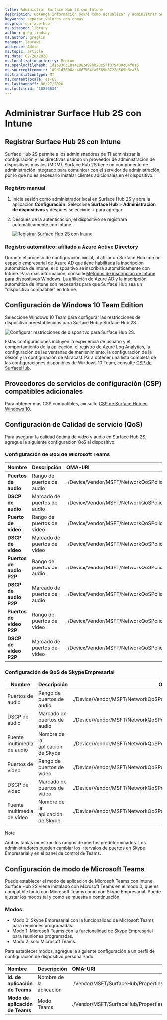 ```yaml
---
title: Administrar Surface Hub 2S con Intune
description: Obtenga información sobre cómo actualizar y administrar Surface Hub 2S con Intune.
keywords: separar valores con comas
ms.prod: surface-hub
ms.sitesec: library
author: greg-lindsay
ms.author: greglin
manager: laurawi
audience: Admin
ms.topic: article
ms.date: 02/28/2020
ms.localizationpriority: Medium
ms.openlocfilehash: 1d1b836c18a41982497bb28c57f379408c04f8a5
ms.sourcegitcommit: 109d1d7608ac4667564fa5369e8722e569b8ea36
ms.translationtype: MT
ms.contentlocale: es-ES
ms.lasthandoff: 06/27/2020
ms.locfileid: "10836634"
---
```

# Administrar Surface Hub 2S con Intune

## Registrar Surface Hub 2S con Intune

Surface Hub 2S permite a los administradores de TI administrar la configuración y las directivas usando un proveedor de administración de dispositivos móviles (MDM). Surface Hub 2S tiene un componente de administración integrado para comunicar con el servidor de administración, por lo que no es necesario instalar clientes adicionales en el dispositivo.

### Registro manual

1. Inicie sesión como administrador local en Surface Hub 2S y abra la aplicación **Configuración**. Seleccione **Surface Hub** > **Administración de dispositivos** y después seleccione **+** para agregar.
2. Después de la autenticación, el dispositivo se registrará automáticamente con Intune.

   ![Registrar Surface Hub 2S con Intune](images/sh2-set-intune1.png)<br>

### Registro automático: afiliado a Azure Active Directory

Durante el proceso de configuración inicial, al afiliar un Surface Hub con un espacio empresarial de Azure AD que tiene habilitada la inscripción automática de Intune, el dispositivo se inscribirá automáticamente con Intune. Para más información, consulte [Métodos de inscripción de Intune para dispositivos Windows](https://docs.microsoft.com/intune/enrollment/windows-enrollment-methods). La afiliación de Azure AD y la inscripción automática de Intune son necesarias para que Surface Hub sea un "dispositivo compatible" en Intune. 

## Configuración de Windows 10 Team Edition

Seleccione Windows 10 Team para configurar las restricciones de dispositivo preestablecidas para Surface Hub y Surface Hub 2S.

 ![Configurar restricciones de dispositivo para Surface Hub 2S.](images/sh2-set-intune3.png) <br>

Estas configuraciones incluyen la experiencia de usuario y el comportamiento de la aplicación, el registro de Azure Log Analytics, la configuración de las ventanas de mantenimiento, la configuración de la sesión y la configuración de Miracast. Para obtener una lista completa de las configuraciones disponibles de Windows 10 Team, consulte [CSP de SurfaceHub](https://docs.microsoft.com/windows/client-management/mdm/surfacehub-csp).

## Proveedores de servicios de configuración (CSP) compatibles adicionales

Para obtener más CSP compatibles, consulte [CSP de Surface Hub en Windows 10](https://docs.microsoft.com/windows/client-management/mdm/configuration-service-provider-reference#surfacehubcspsupport).

## Configuración de Calidad de servicio (QoS)

Para asegurar la calidad óptima de vídeo y audio en Surface Hub 2S, agregue la siguiente configuración QoS al dispositivo. 

### Configuración de QoS de Microsoft Teams 

|**Nombre**|**Descripción**|**OMA-URI**|**Tipo**|**Valor**|
|:------ |:------------- |:--------- |:------ |:------- |
|**Puertos de audio**| Rango de puertos de audio | ./Device/Vendor/MSFT/NetworkQoSPolicy/TeamsAudio/DestinationPortMatchCondition | Cadena  | 3478-3479 |
|**DSCP de audio**| Marcado de puertos de audio | ./Device/Vendor/MSFT/NetworkQoSPolicy/TeamsAudio/DSCPAction | Integer | 46 |
|**Puerto de vídeo**| Rango de puertos de vídeo | ./Device/Vendor/MSFT/NetworkQoSPolicy/TeamsVideo/DestinationPortMatchCondition | Cadena  | 3480 |
|**DSCP de vídeo**| Marcado de puertos de vídeo | ./Device/Vendor/MSFT/NetworkQoSPolicy/TeamsVideo/DSCPAction | Integer | 34 |
|**Puertos de audio P2P**| Rango de puertos de audio | ./Device/Vendor/MSFT/NetworkQoSPolicy/TeamsP2PAudio/DestinationPortMatchCondition | Cadena  | 50000-50019 |
|**DSCP de audio P2P**| Marcado de puertos de audio | ./Device/Vendor/MSFT/NetworkQoSPolicy/TeamsP2PAudio/DSCPAction | Integer | 46 |
|**Puertos de vídeo P2P**| Rango de puertos de vídeo | ./Device/Vendor/MSFT/NetworkQoSPolicy/TeamsP2PVideo/DestinationPortMatchCondition | Cadena  | 50020-50039 |
|**DSCP de vídeo P2P**| Marcado de puertos de vídeo | ./Device/Vendor/MSFT/NetworkQoSPolicy/TeamsP2PVideo/DSCPAction | Integer | 34 |


### Configuración de QoS de Skype Empresarial

| Nombre               | Descripción         | OMA-URI                                                                  | Tipo    | Valor                          |
| ------------------ | ------------------- | ------------------------------------------------------------------------ | ------- | ------------------------------ |
| Puertos de audio        | Rango de puertos de audio    | ./Device/Vendor/MSFT/NetworkQoSPolicy/SfBAudio/SourcePortMatchCondition  | Cadena  | 50000-50019                    |
| DSCP de audio         | Marcado de puertos de audio | ./Device/Vendor/MSFT/NetworkQoSPolicy/SfBAudio/DSCPAction                | Integer | 46                             |
| Fuente multimedia de audio | Nombre de la aplicación de Skype      | ./Device/Vendor/MSFT/NetworkQoSPolicy/SfBAudio/AppPathNameMatchCondition | Cadena  | Microsoft.PPISkype.Windows.exe |
| Puertos de vídeo        | Rango de puertos de vídeo    | ./Device/Vendor/MSFT/NetworkQoSPolicy/SfBVideo/SourcePortMatchCondition  | Cadena  | 50020-50039                    |
| DSCP de vídeo         | Marcado de puertos de vídeo | ./Device/Vendor/MSFT/NetworkQoSPolicy/SfBVideo/DSCPAction                | Integer | 34                             |
| Fuente multimedia de vídeo | Nombre de la aplicación de Skype      | ./Device/Vendor/MSFT/NetworkQoSPolicy/SfBVideo/AppPathNameMatchCondition | Cadena  | Microsoft.PPISkype.Windows.exe |

> [!NOTE]
> Ambas tablas muestran los rangos de puertos predeterminados. Los administradores pueden cambiar los intervalos de puertos en Skype Empresarial y en el panel de control de Teams.

## Configuración de modo de Microsoft Teams

Puede establecer el modo de aplicación de Microsoft Teams con Intune. Surface Hub 2S viene instalado con Microsoft Teams en el modo 0, que es compatible tanto con Microsoft Teams como con Skype Empresarial. Puede ajustar los modos tal y como se muestra a continuación.

### Modos:

- Modo 0: Skype Empresarial con la funcionalidad de Microsoft Teams para reuniones programadas.
- Modo 1: Microsoft Teams con la funcionalidad de Skype Empresarial para reuniones programadas.
- Modo 2: solo Microsoft Teams.

Para establecer modos, agregue la siguiente configuración a un perfil de configuración de dispositivo personalizado.

|**Nombre**|**Descripción**|**OMA-URI**|**Tipo**|**Valor**|
|:--- |:--- |:--- |:--- |:--- |
|**Id. de aplicación de Teams**|Nombre de la aplicación|./Vendor/MSFT/SurfaceHub/Properties/VtcAppPackageId|Cadena| Microsoft.MicrosoftTeamsforSurfaceHub_8wekyb3d8bbwe!Teams|
|**Modo de aplicación de Teams**|Modo Teams|./Vendor/MSFT/SurfaceHub/Properties/SurfaceHubMeetingMode|Integer| 0 o 1 o 2|
